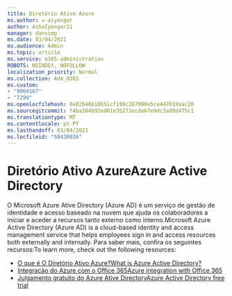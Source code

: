 ```yaml
---
title: Diretório Ativo Azure
ms.author: v-aiyengar
author: AshaIyengar21
manager: dansimp
ms.date: 03/04/2021
ms.audience: Admin
ms.topic: article
ms.service: o365-administration
ROBOTS: NOINDEX, NOFOLLOW
localization_priority: Normal
ms.collection: Adm_O365
ms.custom:
- "9004167"
- "7299"
ms.openlocfilehash: 0a82646b18b51cf198c287990e5ce447619aac20
ms.sourcegitcommit: f4ba304b92ed01e35273ecda67e9dc3ad9d475c1
ms.translationtype: MT
ms.contentlocale: pt-PT
ms.lasthandoff: 03/04/2021
ms.locfileid: "50430026"
---
```

# <a name="azure-active-directory"></a><span data-ttu-id="2d4e3-102">Diretório Ativo Azure</span><span class="sxs-lookup"><span data-stu-id="2d4e3-102">Azure Active Directory</span></span>

<span data-ttu-id="2d4e3-103">O Microsoft Azure Ative Directory (Azure AD) é um serviço de gestão de identidade e acesso baseado na nuvem que ajuda os colaboradores a iniciar e aceder a recursos tanto externo como interno.</span><span class="sxs-lookup"><span data-stu-id="2d4e3-103">Microsoft Azure Active Directory (Azure AD) is a cloud-based identity and access management service that helps employees sign in and access resources both externally and internally.</span></span> <span data-ttu-id="2d4e3-104">Para saber mais, confira os seguintes recursos:</span><span class="sxs-lookup"><span data-stu-id="2d4e3-104">To learn more, check out the following resources:</span></span>

- [<span data-ttu-id="2d4e3-105">O que é O Diretório Ativo Azure?</span><span class="sxs-lookup"><span data-stu-id="2d4e3-105">What is Azure Active Directory?</span></span>](https://go.microsoft.com/fwlink/?linkid=2081145)
- [<span data-ttu-id="2d4e3-106">Integração do Azure com o Office 365</span><span class="sxs-lookup"><span data-stu-id="2d4e3-106">Azure integration with Office 365</span></span>](https://go.microsoft.com/fwlink/?linkid=2081218)
- [<span data-ttu-id="2d4e3-107">Julgamento gratuito do Azure Ative Directory</span><span class="sxs-lookup"><span data-stu-id="2d4e3-107">Azure Active Directory free trial</span></span>](https://go.microsoft.com/fwlink/?linkid=2081144)
